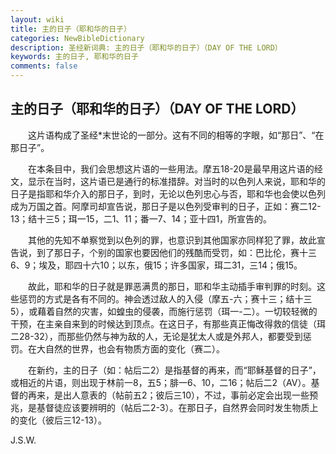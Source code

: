 ```yaml
---
layout: wiki
title: 主的日子（耶和华的日子）
categories: NewBibleDictionary
description: 圣经新词典: 主的日子（耶和华的日子）（DAY OF THE LORD）
keywords: 主的日子, 耶和华的日子
comments: false
---
```


## 主的日子（耶和华的日子）（DAY OF THE LORD）

　　这片语构成了圣经*末世论的一部分。这有不同的相等的字眼，如“那日”、“在那日子”。

　　在本条目中，我们会思想这片语的一些用法。摩五18-20是最早用这片语的经文，显示在当时，这片语已是通行的标准措辞。对当时的以色列人来说，耶和华的日子是指耶和华介入的那日子，到时，无论以色列忠心与否，耶和华也会使以色列成为万国之首。阿摩司却宣告说，那日子是以色列受审判的日子，正如：赛二12-13；结十三5；珥一15，二1、11；番一7、14；亚十四1，所宣告的。

　　其他的先知不单察觉到以色列的罪，也意识到其他国家亦同样犯了罪，故此宣告说，到了那日子，个别的国家也要因他们的残酷而受罚，如：巴比伦，赛十三6、9；埃及，耶四十六10；以东，俄15；许多国家，珥二31，三14；俄15。

　　故此，耶和华的日子就是罪恶满贯的那日，耶和华主动插手审判罪的时刻。这些惩罚的方式是各有不同的。神会透过敌人的入侵（摩五-六；赛十三；结十三5），或藉着自然的灾害，如蝗虫的侵袭，而施行惩罚（珥一-二）。一切较轻微的干预，在主亲自来到的时候达到顶点。在这日子，有那些真正悔改得救的信徒（珥二28-32），而那些仍然与神为敌的人，无论是犹太人或是外邦人，都要受到惩罚。在大自然的世界，也会有物质方面的变化（赛二）。

　　在新约，主的日子（如：帖后二2）是指基督的再来，而“耶稣基督的日子”，或相近的片语，则出现于林前一8，五5；腓一6、10，二16；帖后二2（AV）。基督的再来，是出人意表的（帖前五2；彼后三10），不过，事前必定会出现一些预兆，是基督徒应该要辨明的（帖后二2-3）。在那日子，自然界会同时发生物质上的变化（彼后三12-13）。

J.S.W.








